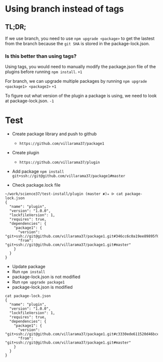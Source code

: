 # Using branch instead of tags

## TL;DR;

If we use branch, you need to use `npm upgrade <package>` to get the lastest from the branch because the `git SHA` is stored in the package-lock.json.

### Is this better than using tags?

Using tags, you would need to manually modify the package.json file of the plugins before running `npm install`. `+1`

For branch, we can upgrade multiple packages by running `npm upgrade <package1> <package2>` `+1`

To figure out what version of the plugin a package is using, we need to look at package-lock.json. `-1`

# Test

- Create package library and push to github

  - `https://github.com/villarama37/package1`

- Create plugin

  - `https://github.com/villarama37/plugin`

- Add package
  `npm install git+ssh://git@github.com/villarama37/package1#master`

- Check package.lock file

```
~/work/science37/test-install/plugin (master ✘)✭ ᐅ cat package-lock.json
{
  "name": "plugin",
  "version": "1.0.0",
  "lockfileVersion": 1,
  "requires": true,
  "dependencies": {
    "package1": {
      "version": "git+ssh://git@github.com/villarama37/package1.git#346cc6c0a19ee89895f05384716620056ba080ba",
      "from": "git+ssh://git@github.com/villarama37/package1.git#master"
    }
  }
}
```

- Update package
- Run `npm install`
- package-lock.json is not modified
- Run `npm upgrade package1`
- package-lock.json is modified

```
cat package-lock.json
{
  "name": "plugin",
  "version": "1.0.0",
  "lockfileVersion": 1,
  "requires": true,
  "dependencies": {
    "package1": {
      "version": "git+ssh://git@github.com/villarama37/package1.git#c3330ede611520d46bcee85afe6c1ed398b3b607",
      "from": "git+ssh://git@github.com/villarama37/package1.git#master"
    }
  }
}
```
